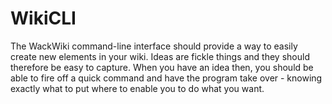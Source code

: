 # WikiCLI

The WackWiki command-line interface should provide a way to easily create new elements in your wiki.
Ideas are fickle things and they should therefore be easy to capture.
When you have an idea then, you should be able to fire off a quick command and have the program take over - knowing exactly what to put where to enable you to do what you want.

